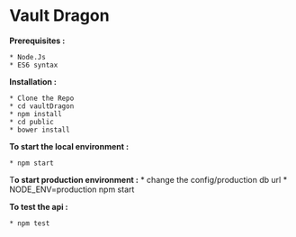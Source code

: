 # Vault Dragon

**Prerequisites :**

    * Node.Js
    * ES6 syntax

**Installation :**

    * Clone the Repo
    * cd vaultDragon
    * npm install
    * cd public
    * bower install

**To start the local environment :**

    * npm start

T**o start production environment :**
    * change the config/production db url
    * NODE_ENV=production npm start

**To test the api :**

    * npm test